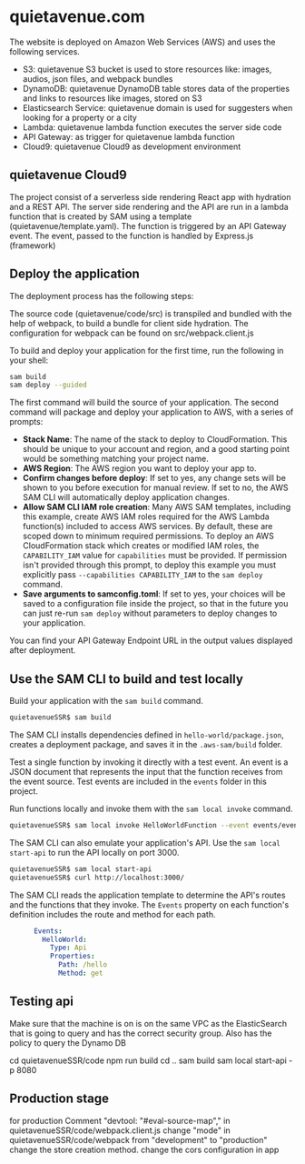 # quietavenue.com

The website is deployed on Amazon Web Services (AWS) and uses the following services.

- S3: quietavenue S3 bucket is used to store resources like: images, audios, json files, and webpack bundles
- DynamoDB: quietavenue DynamoDB table stores data of the properties and links to resources like images, stored on S3
- Elasticsearch Service: quietavenue domain is used for suggesters when looking for a property or a city
- Lambda: quietavenue lambda function executes the server side code
- API Gateway: as trigger for quietavenue lambda function
- Cloud9: quietavenue Cloud9 as development environment


## quietavenue Cloud9
The project consist of a serverless side rendering React app with hydration and a REST API. The  server side rendering and the API are run in a lambda function that is created
by SAM using a template (quietavenue/template.yaml). The function is triggered by an API Gateway event. The event, passed to the function is handled by Express.js (framework)


## Deploy the application
The deployment process has the following steps:

The source code (quietavenue/code/src) is transpiled and bundled with the help of webpack, to build a bundle for client side hydration. The configuration for webpack can be found on src/webpack.client.js 


To build and deploy your application for the first time, run the following in your shell:

```bash
sam build
sam deploy --guided
```

The first command will build the source of your application. The second command will package and deploy your application to AWS, with a series of prompts:

* **Stack Name**: The name of the stack to deploy to CloudFormation. This should be unique to your account and region, and a good starting point would be something matching your project name.
* **AWS Region**: The AWS region you want to deploy your app to.
* **Confirm changes before deploy**: If set to yes, any change sets will be shown to you before execution for manual review. If set to no, the AWS SAM CLI will automatically deploy application changes.
* **Allow SAM CLI IAM role creation**: Many AWS SAM templates, including this example, create AWS IAM roles required for the AWS Lambda function(s) included to access AWS services. By default, these are scoped down to minimum required permissions. To deploy an AWS CloudFormation stack which creates or modified IAM roles, the `CAPABILITY_IAM` value for `capabilities` must be provided. If permission isn't provided through this prompt, to deploy this example you must explicitly pass `--capabilities CAPABILITY_IAM` to the `sam deploy` command.
* **Save arguments to samconfig.toml**: If set to yes, your choices will be saved to a configuration file inside the project, so that in the future you can just re-run `sam deploy` without parameters to deploy changes to your application.

You can find your API Gateway Endpoint URL in the output values displayed after deployment.

## Use the SAM CLI to build and test locally

Build your application with the `sam build` command.

```bash
quietavenueSSR$ sam build
```

The SAM CLI installs dependencies defined in `hello-world/package.json`, creates a deployment package, and saves it in the `.aws-sam/build` folder.

Test a single function by invoking it directly with a test event. An event is a JSON document that represents the input that the function receives from the event source. Test events are included in the `events` folder in this project.

Run functions locally and invoke them with the `sam local invoke` command.

```bash
quietavenueSSR$ sam local invoke HelloWorldFunction --event events/event.json
```

The SAM CLI can also emulate your application's API. Use the `sam local start-api` to run the API locally on port 3000.

```bash
quietavenueSSR$ sam local start-api
quietavenueSSR$ curl http://localhost:3000/
```

The SAM CLI reads the application template to determine the API's routes and the functions that they invoke. The `Events` property on each function's definition includes the route and method for each path.

```yaml
      Events:
        HelloWorld:
          Type: Api
          Properties:
            Path: /hello
            Method: get
```


## Testing api
Make sure that the machine is on is on the same VPC as the ElasticSearch that is going to query 
and has the correct security group. Also has the policy to query the Dynamo DB

cd quietavenueSSR/code
npm run build
cd ..
sam build
sam local start-api -p 8080


## Production stage
for production
Comment "devtool: "#eval-source-map"," in quietavenueSSR/code/webpack.client.js
change "mode" in quietavenueSSR/code/webpack from "development" to "production"
change the store creation method.
change the cors configuration in app

